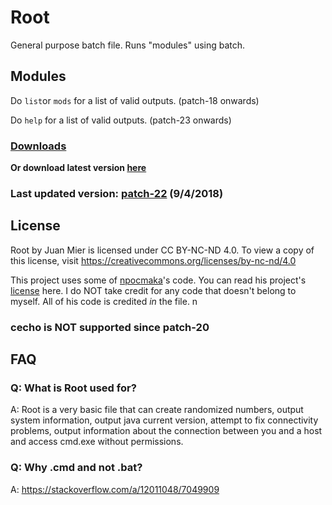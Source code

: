 # **Root**
General purpose batch file. Runs "modules" using batch.

## Modules
Do `list`or `mods` for a list of valid outputs. (patch-18 onwards)

Do `help` for a list of valid outputs. (patch-23 onwards)

### [Downloads](http://www.github.com/GijonDev/Root/releases)
**Or download latest version [here](https://github.com/GijonDev/Root/releases/download/patch-22/Root.cmd)**
### Last updated version: [patch-22](https://github.com/GijonDev/Root/blob/master/Root.cmd) (9/4/2018)

## License
Root by Juan Mier is licensed under CC BY-NC-ND 4.0. To view a copy of this license, visit https://creativecommons.org/licenses/by-nc-nd/4.0

This project uses some of [npocmaka](http://www.github.com/npocmaka)'s code. You can read his project's [license](https://github.com/npocmaka/batch.scripts/blob/master/LICENSE) here.
I do NOT take credit for any code that doesn't belong to myself. All of his code is credited *in* the file. n

### **cecho is NOT supported since patch-20**


## FAQ

### Q: What is Root used for?
A: Root is a very basic file that can create randomized numbers, output system information, output java current version, attempt to fix connectivity problems, output information about the connection between you and a host and access cmd.exe without permissions.

### Q: Why .cmd and not .bat?
A: https://stackoverflow.com/a/12011048/7049909
